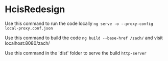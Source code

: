 # HcisRedesign

Use this command to run the code locally
`
ng serve -o --proxy-config local-proxy.conf.json
`

Use this command to build the code
`
ng build --base-href /zach/
`
and visit localhost:8080/zach/

Use this command in the 'dist' folder to serve the build
`
http-server
`
